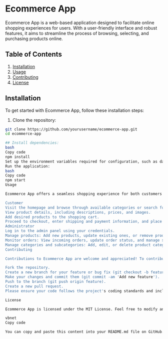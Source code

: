 # Ecommerce App

Ecommerce App is a web-based application designed to facilitate online shopping experiences for users. With a user-friendly interface and robust features, it aims to streamline the process of browsing, selecting, and purchasing products online.

## Table of Contents

1. [Installation](#installation)
2. [Usage](#usage)
3. [Contributing](#contributing)
4. [License](#license)

## Installation

To get started with Ecommerce App, follow these installation steps:

1. Clone the repository:

```bash
git clone https://github.com/yourusername/ecommerce-app.git
cd ecommerce-app

## Install dependencies:
bash
Copy code
npm install
Set up the environment variables required for configuration, such as database connection details, API keys, and environment type.
Run the application:
bash
Copy code
npm start
Usage

Ecommerce App offers a seamless shopping experience for both customers and administrators. Here's how to use it:

Customer
Visit the homepage and browse through available categories or search for specific products.
View product details, including descriptions, prices, and images.
Add desired products to the shopping cart.
Proceed to checkout, enter shipping and payment information, and place the order.
Administrator
Log in to the admin panel using your credentials.
Manage products: Add new products, update existing ones, or remove products from the inventory.
Monitor orders: View incoming orders, update order status, and manage shipments.
Manage categories and subcategories: Add, edit, or delete product categories and subcategories.
Contributing

Contributions to Ecommerce App are welcome and appreciated! To contribute, follow these steps:

Fork the repository.
Create a new branch for your feature or bug fix (git checkout -b feature).
Make your changes and commit them (git commit -am 'Add new feature').
Push to the branch (git push origin feature).
Create a new pull request.
Please ensure your code follows the project's coding standards and includes appropriate tests.

License

Ecommerce App is licensed under the MIT License. Feel free to modify and distribute the application according to the terms of this license.

vbnet
Copy code

You can copy and paste this content into your README.md file on GitHub. Make sure to replace placeholders like `yourusername` with actual values relevant to your project.



